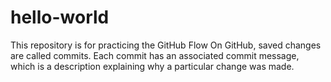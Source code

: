 # hello-world
This repository is for practicing the GitHub Flow
On GitHub, saved changes are called commits. Each commit has an associated commit message, which is a description explaining why a particular change was made.
